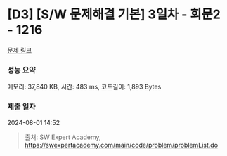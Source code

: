 # [D3] [S/W 문제해결 기본] 3일차 - 회문2 - 1216 

[문제 링크](https://swexpertacademy.com/main/code/problem/problemDetail.do?contestProbId=AV14Rq5aABUCFAYi) 

### 성능 요약

메모리: 37,840 KB, 시간: 483 ms, 코드길이: 1,893 Bytes

### 제출 일자

2024-08-01 14:52



> 출처: SW Expert Academy, https://swexpertacademy.com/main/code/problem/problemList.do